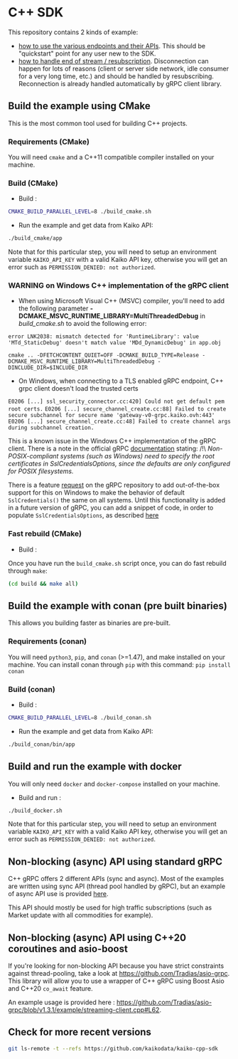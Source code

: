 # C++ SDK

This repository contains 2 kinds of example:

- [how to use the various endpoints and their APIs](app.cpp).
This should be "quickstart" point for any user new to the SDK.
- [how to handle end of stream / resubscription](resubscribe.cpp).
Disconnection can happen for lots of reasons (client or server side network, idle consumer for a very long time, etc.) and should be handled by resubscribing. Reconnection is already handled automatically by gRPC client library.

## Build the example using CMake

This is the most common tool used for building C++ projects.

### Requirements (CMake)

You will need `cmake` and a C++11 compatible compiler installed on your machine.

### Build (CMake)

- Build :

```bash
CMAKE_BUILD_PARALLEL_LEVEL=8 ./build_cmake.sh
```

- Run the example and get data from Kaiko API:

```bash
./build_cmake/app
```

Note that for this particular step, you will need to setup an environment variable `KAIKO_API_KEY` with a valid Kaiko API key, otherwise you will get an error such as `PERMISSION_DENIED: not authorized`.

### WARNING on Windows C++ implementation of the gRPC client

- When using Microsoft Visual C++ (MSVC) compiler, you'll need to add the following parameter **-DCMAKE_MSVC_RUNTIME_LIBRARY=MultiThreadedDebug** in *build_cmake.sh* to avoid the following error:

`error LNK2038: mismatch detected for 'RuntimeLibrary': value 'MTd_StaticDebug' doesn't match value 'MDd_DynamicDebug' in app.obj` 

```
cmake .. -DFETCHCONTENT_QUIET=OFF -DCMAKE_BUILD_TYPE=Release -DCMAKE_MSVC_RUNTIME_LIBRARY=MultiThreadedDebug -DINCLUDE_DIR=$INCLUDE_DIR
```

- On Windows, when connecting to a TLS enabled gRPC endpoint, C++ grpc client doesn't load the trusted certs

`E0206 [...] ssl_security_connector.cc:420] Could not get default pem root certs.`
`E0206 [...] secure_channel_create.cc:88] Failed to create secure subchannel for secure name 'gateway-v0-grpc.kaiko.ovh:443'`
`E0206 [...] secure_channel_create.cc:48] Failed to create channel args during subchannel creation.`

This is a known issue in the Windows C++ implementation of the gRPC client.
There is a note in the official gRPC [documentation](https://grpc.io/docs/guides/auth/#using-client-side-ssltls) stating:
/!\ *Non-POSIX-compliant systems (such as Windows) need to specify the root certificates in SslCredentialsOptions, since the defaults are only configured for POSIX filesystems.*

There is a feature [request](https://github.com/grpc/grpc/issues/25533) on the gRPC repository to add out-of-the-box support for this on Windows to make the behavior of default `SslCredentials()` the same on all systems.
Until this functionality is added in a future version of gRPC, you can add a snippet of code, in order to populate `SslCredentialsOptions`,  as described [here](https://github.com/grpc/grpc/issues/25167)

### Fast rebuild (CMake)

- Build :

Once you have run the `build_cmake.sh` script once, you can do fast rebuild through `make`:

```bash
(cd build && make all)
```

## Build the example with conan (pre built binaries)

This allows you building faster as binaries are pre-built.

### Requirements (conan)

You will need `python3`, `pip`, and `conan` (>=1.47), and make installed on your machine. You can install conan through `pip` with this command: `pip install conan`

### Build (conan)

- Build :

```bash
CMAKE_BUILD_PARALLEL_LEVEL=8 ./build_conan.sh
```

- Run the example and get data from Kaiko API:

```bash
./build_conan/bin/app
```

## Build and run the example with docker

You will only need `docker` and `docker-compose` installed on your machine.

- Build and run :

```bash
./build_docker.sh
```

Note that for this particular step, you will need to setup an environment variable `KAIKO_API_KEY` with a valid Kaiko API key, otherwise you will get an error such as `PERMISSION_DENIED: not authorized`.

## Non-blocking (async) API using standard gRPC

C++ gRPC offers 2 different APIs (sync and async). Most of the examples are written using sync API (thread pool handled by gRPC), but an example of async API use is provided [here](https://github.com/kaikodata/kaiko-sdk-examples/blob/master/examples/cpp/async_api.cpp).

This API should mostly be used for high traffic subscriptions (such as Market update with all commodities for example).

## Non-blocking (async) API using C++20 coroutines and asio-boost

If you're looking for non-blocking API because you have strict constraints against thread-pooling, take a look at <https://github.com/Tradias/asio-grpc>.
This library will allow you to use a wrapper of C++ gRPC using Boost Asio and C++20 `co_await` feature.

An example usage is provided here : <https://github.com/Tradias/asio-grpc/blob/v1.3.1/example/streaming-client.cpp#L62>.

## Check for more recent versions

```bash
git ls-remote -t --refs https://github.com/kaikodata/kaiko-cpp-sdk
```
